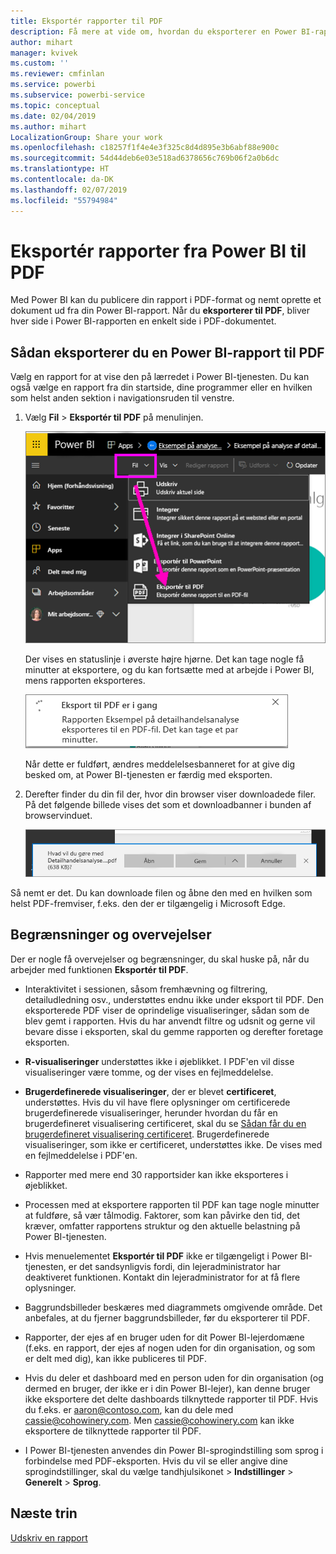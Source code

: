 ```yaml
---
title: Eksportér rapporter til PDF
description: Få mere at vide om, hvordan du eksporterer en Power BI-rapport til PDF.
author: mihart
manager: kvivek
ms.custom: ''
ms.reviewer: cmfinlan
ms.service: powerbi
ms.subservice: powerbi-service
ms.topic: conceptual
ms.date: 02/04/2019
ms.author: mihart
LocalizationGroup: Share your work
ms.openlocfilehash: c18257f1f4e4e3f325c8d4d895e3b6abf88e900c
ms.sourcegitcommit: 54d44deb6e03e518ad6378656c769b06f2a0b6dc
ms.translationtype: HT
ms.contentlocale: da-DK
ms.lasthandoff: 02/07/2019
ms.locfileid: "55794984"
---
```

# <a name="export-reports-from-power-bi-to-pdf"></a>Eksportér rapporter fra Power BI til PDF
Med Power BI kan du publicere din rapport i PDF-format og nemt oprette et dokument ud fra din Power BI-rapport. Når du **eksporterer til PDF**, bliver hver side i Power BI-rapporten en enkelt side i PDF-dokumentet.

## <a name="how-to-export-your-power-bi-report-to-pdf"></a>Sådan eksporterer du en Power BI-rapport til PDF
Vælg en rapport for at vise den på lærredet i Power BI-tjenesten. Du kan også vælge en rapport fra din startside, dine programmer eller en hvilken som helst anden sektion i navigationsruden til venstre.

1. Vælg **Fil** > **Eksportér til PDF** på menulinjen.

    ![Vælg Fil på menulinjen – pil, der peger på Eksportér til PDF](media/end-user-pdf/power-bi-export-pdf.png)

    Der vises en statuslinje i øverste højre hjørne. Det kan tage nogle få minutter at eksportere, og du kan fortsætte med at arbejde i Power BI, mens rapporten eksporteres.

    ![Meddelelse om eksportstatus](media/end-user-pdf/power-bi-export-message.png)

    Når dette er fuldført, ændres meddelelsesbanneret for at give dig besked om, at Power BI-tjenesten er færdig med eksporten.

2. Derefter finder du din fil der, hvor din browser viser downloadede filer. På det følgende billede vises det som et downloadbanner i bunden af browservinduet.

    ![Placering af den downloadede fil](media/end-user-pdf/power-bi-save-file.png)

Så nemt er det. Du kan downloade filen og åbne den med en hvilken som helst PDF-fremviser, f.eks. den der er tilgængelig i Microsoft Edge.


## <a name="limitations-and-considerations"></a>Begrænsninger og overvejelser
Der er nogle få overvejelser og begrænsninger, du skal huske på, når du arbejder med funktionen **Eksportér til PDF**.

- Interaktivitet i sessionen, såsom fremhævning og filtrering, detailudledning osv., understøttes endnu ikke under eksport til PDF. Den eksporterede PDF viser de oprindelige visualiseringer, sådan som de blev gemt i rapporten. Hvis du har anvendt filtre og udsnit og gerne vil bevare disse i eksporten, skal du gemme rapporten og derefter foretage eksporten.

* **R-visualiseringer** understøttes ikke i øjeblikket. I PDF'en vil disse visualiseringer være tomme, og der vises en fejlmeddelelse.  

* **Brugerdefinerede visualiseringer**, der er blevet **certificeret**, understøttes. Hvis du vil have flere oplysninger om certificerede brugerdefinerede visualiseringer, herunder hvordan du får en brugerdefineret visualisering certificeret, skal du se [Sådan får du en brugerdefineret visualisering certificeret](../power-bi-custom-visuals-certified.md). Brugerdefinerede visualiseringer, som ikke er certificeret, understøttes ikke. De vises med en fejlmeddelelse i PDF'en.   

* Rapporter med mere end 30 rapportsider kan ikke eksporteres i øjeblikket.

* Processen med at eksportere rapporten til PDF kan tage nogle minutter at fuldføre, så vær tålmodig. Faktorer, som kan påvirke den tid, det kræver, omfatter rapportens struktur og den aktuelle belastning på Power BI-tjenesten.

* Hvis menuelementet **Eksportér til PDF** ikke er tilgængeligt i Power BI-tjenesten, er det sandsynligvis fordi, din lejeradministrator har deaktiveret funktionen. Kontakt din lejeradministrator for at få flere oplysninger.

* Baggrundsbilleder beskæres med diagrammets omgivende område. Det anbefales, at du fjerner baggrundsbilleder, før du eksporterer til PDF.

* Rapporter, der ejes af en bruger uden for dit Power BI-lejerdomæne (f.eks. en rapport, der ejes af nogen uden for din organisation, og som er delt med dig), kan ikke publiceres til PDF.

* Hvis du deler et dashboard med en person uden for din organisation (og dermed en bruger, der ikke er i din Power BI-lejer), kan denne bruger ikke eksportere det delte dashboards tilknyttede rapporter til PDF. Hvis du f.eks. er aaron@contoso.com, kan du dele med cassie@cohowinery.com. Men cassie@cohowinery.com kan ikke eksportere de tilknyttede rapporter til PDF.

* I Power BI-tjenesten anvendes din Power BI-sprogindstilling som sprog i forbindelse med PDF-eksporten. Hvis du vil se eller angive dine sprogindstillinger, skal du vælge tandhjulsikonet > **Indstillinger** > **Generelt** > **Sprog**.

## <a name="next-steps"></a>Næste trin
[Udskriv en rapport](end-user-print.md)